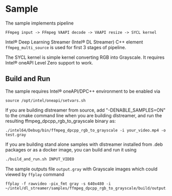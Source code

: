 # Sample

The sample implements pipeline
```
FFmpeg input -> FFmpeg VAAPI decode -> VAAPI resize -> SYCL kernel
```

Intel® Deep Learning Streamer (Intel® DL Streamer) C++ element `ffmpeg_multi_source` is used for first 3 stages of pipeline.

The SYCL kernel is simple kernel converting RGB into Grayscale. It requires Intel® oneAPI Level Zero support to work.

## Build and Run

The sample requires Intel® oneAPI/DPC++ environment to be enabled via
```
source /opt/intel/oneapi/setvars.sh
```

If you are building dlstreamer from source, add "-DENABLE_SAMPLES=ON" to the cmake command line when you are building dlstreamer, and run the resulting ffmpeg_dpcpp_rgb_to_grayscale binary as:
```
./intel64/Debug/bin/ffmpeg_dpcpp_rgb_to_grayscale -i your_video.mp4 -o test.gray
```

If you are building stand alone samples with dlstreamer installed from .deb packages or as a docker image, you can build and run it using

```sh
./build_and_run.sh INPUT_VIDEO
```

The sample outputs file `output.gray` with Grayscale images which could viewed by `ffplay` command
```
ffplay -f rawvideo -pix_fmt gray -s 640x480 -i ~/intel/dl_streamer/samples/ffmpeg_dpcpp_rgb_to_grayscale/build/output.gray
```
